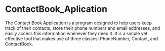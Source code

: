 # ContactBook_Aplication
The Contact Book Application is a program designed to help users keep track of their contacts, store their phone numbers and email addresses, and easily access this information whenever they need it. It is a simple yet effective tool that makes use of three classes: PhoneNumber, Contact, and ContactBook.
